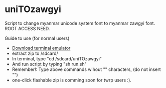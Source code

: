 # uniTOzawgyi
Script to change myanmar unicode system font to myanmar zawgyi font. 
ROOT ACCESS NEED.

Guide to use (for normal users)
- [Download terminal emulator](https://play.google.com/store/apps/details?id=jackpal.androidterm)
- extract zip to /sdcard/
- In terminal, type "cd /sdcard/uniTOzawgyi"
- And run script by typing "sh run.sh"
- Remember!: Type above commands wihout "" characters, (do not insert "")
- one-click flashable zip is comming soon for twrp users :).
